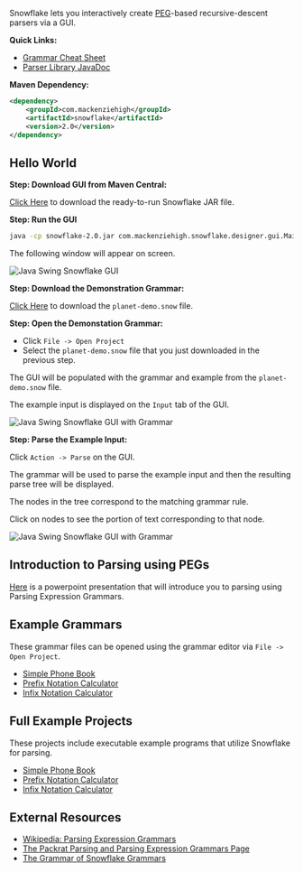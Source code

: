 Snowflake lets you interactively create [PEG](https://en.wikipedia.org/wiki/Parsing_expression_grammar)-based recursive-descent parsers via a GUI.

**Quick Links:**
+ [Grammar Cheat Sheet](examples/CheatSheet.md)
+ [Parser Library JavaDoc](https://www.mackenziehigh.com/snowflake/other/javadoc/snowflake-library/index.html)

**Maven Dependency:**

```xml
<dependency>
    <groupId>com.mackenziehigh</groupId>
    <artifactId>snowflake</artifactId>
    <version>2.0</version>
</dependency>
```

## Hello World

**Step: Download GUI from Maven Central:**

[Click Here](https://repo.maven.apache.org/maven2/com/mackenziehigh/snowflake/2.0/snowflake-2.0.jar) to download the ready-to-run Snowflake JAR file.

**Step: Run the GUI**

```bash
java -cp snowflake-2.0.jar com.mackenziehigh.snowflake.designer.gui.MainWindow
```

The following window will appear on screen.

![Java Swing Snowflake GUI][window1]

[window1]: https://www.mackenziehigh.com/snowflake/v2_0/intro/Window_1.png

**Step: Download the Demonstration Grammar:**

[Click Here](https://www.mackenziehigh.com/snowflake/v2_0/grammars/planet-demo.snow) to download the `planet-demo.snow` file.

**Step: Open the Demonstation Grammar:**

+ Click `File -> Open Project`
+ Select the `planet-demo.snow` file that you just downloaded in the previous step.

The GUI will be populated with the grammar and example from the `planet-demo.snow` file.

The example input is displayed on the `Input` tab of the GUI.

![Java Swing Snowflake GUI with Grammar][window2]

[window2]: https://www.mackenziehigh.com/snowflake/v2_0/intro/Window_2.png

**Step: Parse the Example Input:**

Click `Action -> Parse` on the GUI.

The grammar will be used to parse the example input and then the resulting parse tree will be displayed.

The nodes in the tree correspond to the matching grammar rule.

Click on nodes to see the portion of text corresponding to that node.

![Java Swing Snowflake GUI with Grammar][window4]

[window4]: https://www.mackenziehigh.com/snowflake/v2_0/intro/Window_4.png

## Introduction to Parsing using PEGs

[Here](https://www.mackenziehigh.com/snowflake/v2_0/Grammars.pdf) is a powerpoint presentation that will introduce you to parsing using Parsing Expression Grammars.

## Example Grammars

These grammar files can be opened using the grammar editor via `File -> Open Project`.

+ [Simple Phone Book](https://www.mackenziehigh.com/snowflake/v2_0/grammars/phonebook.snow)
+ [Prefix Notation Calculator](https://www.mackenziehigh.com/snowflake/v2_0/grammars/prefix.snow)
+ [Infix Notation Calculator](https://www.mackenziehigh.com/snowflake/v2_0/grammars/infix.snow)

## Full Example Projects

These projects include executable example programs that utilize Snowflake for parsing.

+ [Simple Phone Book](examples/phonebook-example/)
+ [Prefix Notation Calculator](examples/prefix-calculator-example)
+ [Infix Notation Calculator](examples/infix-calculator-example)

## External Resources

+ [Wikipedia: Parsing Expression Grammars](https://en.wikipedia.org/wiki/Parsing_expression_grammar)
+ [The Packrat Parsing and Parsing Expression Grammars Page](https://bford.info/packrat/)
+ [The Grammar of Snowflake Grammars](snowflake/src/main/java/com/mackenziehigh/snowflake/parsergen/GrammarOfGrammars.txt)

